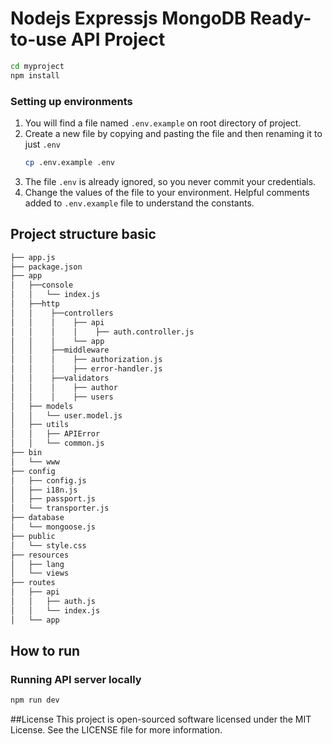 # Nodejs Expressjs MongoDB Ready-to-use API Project 


```bash
cd myproject
npm install
```


### Setting up environments

1.  You will find a file named `.env.example` on root directory of project.
2.  Create a new file by copying and pasting the file and then renaming it to just `.env`
    ```bash
    cp .env.example .env
    ```
3.  The file `.env` is already ignored, so you never commit your credentials.
4.  Change the values of the file to your environment. Helpful comments added to `.env.example` file to understand the constants.

## Project structure basic
```sh
├── app.js
├── package.json
├── app
│   ├──console
│   │   └── index.js
│   ├──http
│   │    ├──controllers
│   │    │    ├── api
│   │    │    │    ├── auth.controller.js
│   │    │    └── app
│   │    ├──middleware
│   │    │    ├── authorization.js
│   │    │    ├── error-handler.js
│   │    ├──validators
│   │    │    ├── author
│   │    │    ├── users
│   ├── models
│   │   └── user.model.js
│   ├── utils
│   │   ├── APIError
│   │   └── common.js
├── bin
│   └── www
├── config
│   ├── config.js
│   ├── i18n.js
│   ├── passport.js
│   └── transporter.js
├── database
│   └── mongoose.js
├── public
│   └── style.css
├── resources
│   ├── lang
│   └── views  
├── routes
│   ├── api
│   │   ├── auth.js
│   │   └── index.js
│   └── app 
```
## How to run
### Running API server locally
```bash
npm run dev
```
##License
This project is open-sourced software licensed under the MIT License. See the LICENSE file for more information.
 
